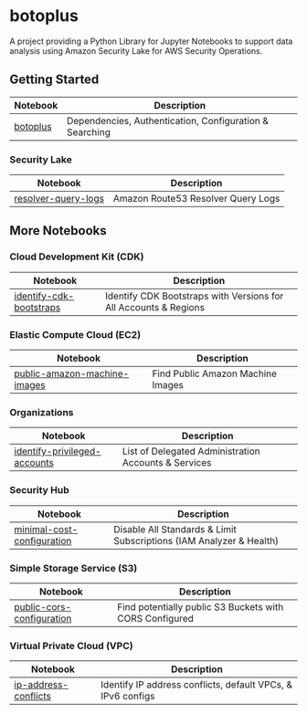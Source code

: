# botoplus

A project providing a Python Library for Jupyter Notebooks to support data analysis using Amazon Security Lake for AWS Security Operations.

## Getting Started

| Notebook | Description |
| -------- | ----------- |
| [botoplus](botoplus.ipynb) | Dependencies, Authentication, Configuration & Searching |

### Security Lake

| Notebook | Description |
| -------- | ----------- |
| [resolver-query-logs](notebooks/securitylake/resolver-query-logs.ipynb) | Amazon Route53 Resolver Query Logs |

## More Notebooks

### Cloud Development Kit (CDK)

| Notebook | Description |
| -------- | ----------- |
| [identify-cdk-bootstraps](notebooks/cdk/identify-cdk-bootstraps.ipynb) | Identify CDK Bootstraps with Versions for All Accounts & Regions |

### Elastic Compute Cloud (EC2)

| Notebook | Description |
| -------- | ----------- |
| [public-amazon-machine-images](notebooks/ec2/public-amazon-machine-images.ipynb) | Find Public Amazon Machine Images |

### Organizations

| Notebook | Description |
| -------- | ----------- |
| [identify-privileged-accounts](notebooks/organizations/identify-privileged-accounts.ipynb) | List of Delegated Administration Accounts & Services |

### Security Hub

| Notebook | Description |
| -------- | ----------- |
| [minimal-cost-configuration](notebooks/securityhub/minimal-cost-configuration.ipynb) | Disable All Standards & Limit Subscriptions (IAM Analyzer & Health) |

### Simple Storage Service (S3)

| Notebook | Description |
| -------- | ----------- |
| [public-cors-configuration](notebooks/s3/public-cors-configuration.ipynb) | Find potentially public S3 Buckets with CORS Configured |

### Virtual Private Cloud (VPC)

| Notebook | Description |
| -------- | ----------- |
| [ip-address-conflicts](notebooks/vpc/ip-address-conflicts.ipynb) | Identify IP address conflicts, default VPCs, & IPv6 configs |
